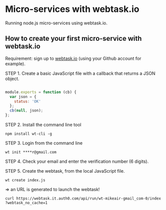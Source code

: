 # Micro-services with webtask.io

Running node.js micro-services using webtask.io.

## How to create your first micro-service with webtask.io

Requirement: sign up to [webtask.io](https://webtask.io/) (using your Github account for example).

STEP 1. Create a basic JavaScript file with a callback that returns a JSON object.

```js

module.exports = function (cb) {
  var json = {
    status: 'OK'
  };
  cb(null, json);
};
```

STEP 2. Install the command line tool

```
npm install wt-cli -g

```

STEP 3. Login from the command line

```
wt init ****r@gmail.com

```

STEP 4. Check your email and enter the verification number (6 digits).

STEP 5. Create the webtask, from the local JavaScript file.

```
wt create index.js
```

=> an URL is generated to launch the webtask!

```
curl https://webtask.it.auth0.com/api/run/wt-mikeair-gmail_com-0/index
?webtask_no_cache=1
```
